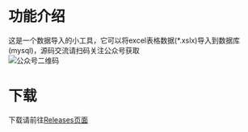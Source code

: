 # 功能介绍
这是一个数据导入的小工具，它可以将excel表格数据(*.xslx)导入到数据库(mysql)，源码交流请扫码关注公众号获取  
![公众号二维码](https://github.com/carmel/imple/raw/master/CityOfLight.jpg)  

# 下载
下载请前往[Releases页面](https://github.com/carmel/imple/releases)  